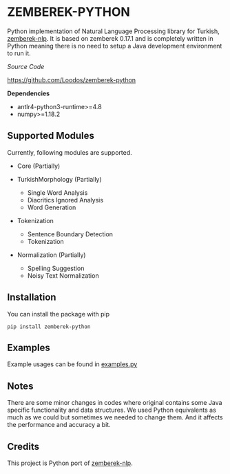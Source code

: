 # ZEMBEREK-PYTHON

Python implementation of Natural Language Processing library 
for Turkish, [zemberek-nlp](https://github.com/ahmetaa/zemberek-nlp). It is based on
zemberek 0.17.1 and is completely written in Python meaning there is no need to setup
a Java development environment to run it.

*Source Code*

https://github.com/Loodos/zemberek-python

**Dependencies**
* antlr4-python3-runtime>=4.8
* numpy>=1.18.2

## Supported Modules
Currently, following modules are supported.

* Core (Partially)
    
* TurkishMorphology (Partially)
    * Single Word Analysis
    * Diacritics Ignored Analysis
    * Word Generation
* Tokenization
    * Sentence Boundary Detection
    * Tokenization
* Normalization (Partially)
    * Spelling Suggestion
    * Noisy Text Normalization

## Installation
You can install the package with pip

    pip install zemberek-python

## Examples
Example usages can be found in [examples.py](zemberek/examples.py)

## Notes
There are some minor changes in codes where original contains some Java specific
functionality and data structures. We used Python 
equivalents as much as we could but sometimes we needed to change them. And it
affects the performance and accuracy a bit.


## Credits
This project is Python port of [zemberek-nlp](https://github.com/ahmetaa/zemberek-nlp). 

